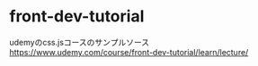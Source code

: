 # front-dev-tutorial
udemyのcss.jsコースのサンプルソース
https://www.udemy.com/course/front-dev-tutorial/learn/lecture/
